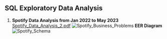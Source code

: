 ## SQL Exploratory Data Analysis
1. **Spotify Data Analysis from Jan 2022 to May 2023**
   [Spotify_Data_Analysis_2.pdf](https://github.com/Abhishekkumar1507/sql_projects/files/13114028/Spotify_Data_Analysis_2.pdf)
   ![Spotify_Business_Problems](https://github.com/Abhishekkumar1507/sql_projects/assets/76273548/041fa278-c455-4e5a-9d41-6a8848d1a7b5)
   **EER Diagram**
   ![Spotify_Schema](https://github.com/Abhishekkumar1507/sql_projects/assets/76273548/9407356c-35be-45f4-a23a-e6da8ab458e0)
   

